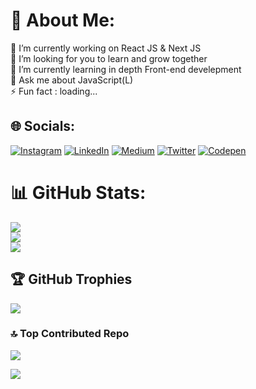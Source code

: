# 💫 About Me:
🔭 I’m currently working on React JS & Next JS<br> 🤝 I’m looking for you to learn and grow together<br>🌱 I’m currently learning in depth Front-end develepment<br>💬 Ask me about JavaScript(L) <br>⚡ Fun fact : loading...


## 🌐 Socials:
[![Instagram](https://img.shields.io/badge/Instagram-%23E4405F.svg?logo=Instagram&logoColor=white)](https://instagram.com/ashumsd7) [![LinkedIn](https://img.shields.io/badge/LinkedIn-%230077B5.svg?logo=linkedin&logoColor=white)](https://linkedin.com/in/ashutoshanandtiwari) [![Medium](https://img.shields.io/badge/Medium-12100E?logo=medium&logoColor=white)](https://medium.com/@ashumsd7) [![Twitter](https://img.shields.io/badge/Twitter-%231DA1F2.svg?logo=Twitter&logoColor=white)](https://twitter.com/yourvuejs) [![Codepen](https://img.shields.io/badge/Codepen-000000?style=for-the-badge&logo=codepen&logoColor=white)](https://codepen.io/aat) 

# 📊 GitHub Stats:
![](https://github-readme-stats.vercel.app/api?username=ashumsd7&theme=blue-green&hide_border=false&include_all_commits=true&count_private=true)<br/>
![](https://github-readme-streak-stats.herokuapp.com/?user=ashumsd7&theme=blue-green&hide_border=false)<br/>
![](https://github-readme-stats.vercel.app/api/top-langs/?username=ashumsd7&theme=blue-green&hide_border=false&include_all_commits=true&count_private=true&layout=compact)

## 🏆 GitHub Trophies
![](https://github-profile-trophy.vercel.app/?username=ashumsd7&theme=monokai&no-frame=false&no-bg=false&margin-w=4)


### 🔝 Top Contributed Repo
![](https://github-contributor-stats.vercel.app/api?username=ashumsd7&limit=5&theme=radical&combine_all_yearly_contributions=true)

[![](https://visitcount.itsvg.in/api?id=ashumsd7&icon=1&color=6)](https://visitcount.itsvg.in)

<!-- Proudly created with GPRM ( https://gprm.itsvg.in ) -->
